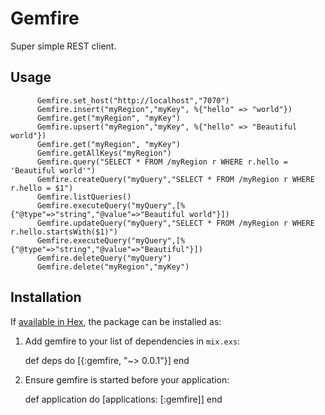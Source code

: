 # Gemfire

Super simple REST client.

## Usage

          Gemfire.set_host("http://localhost","7070")
          Gemfire.insert("myRegion","myKey", %{"hello" => "world"})
          Gemfire.get("myRegion", "myKey")
          Gemfire.upsert("myRegion","myKey", %{"hello" => "Beautiful world"})
          Gemfire.get("myRegion", "myKey")
          Gemfire.getAllKeys("myRegion")
          Gemfire.query("SELECT * FROM /myRegion r WHERE r.hello = 'Beautiful world'")
          Gemfire.createQuery("myQuery","SELECT * FROM /myRegion r WHERE r.hello = $1")
          Gemfire.listQueries()
          Gemfire.executeQuery("myQuery",[%{"@type"=>"string","@value"=>"Beautiful world"}])
          Gemfire.updateQuery("myQuery","SELECT * FROM /myRegion r WHERE r.hello.startsWith($1)")
          Gemfire.executeQuery("myQuery",[%{"@type"=>"string","@value"=>"Beautiful"}])
          Gemfire.deleteQuery("myQuery")
          Gemfire.delete("myRegion","myKey")
          

## Installation

If [available in Hex](https://hex.pm/docs/publish), the package can be installed as:

  1. Add gemfire to your list of dependencies in `mix.exs`:

        def deps do
          [{:gemfire, "~> 0.0.1"}]
        end

  2. Ensure gemfire is started before your application:

        def application do
          [applications: [:gemfire]]
        end
